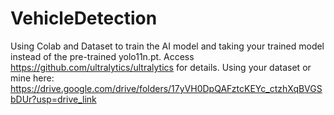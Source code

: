 # VehicleDetection

Using Colab and Dataset to train the AI model and taking your trained model instead of the pre-trained yolo11n.pt.
Access https://github.com/ultralytics/ultralytics for details.
Using your dataset or mine here: https://drive.google.com/drive/folders/17yVH0DpQAFztcKEYc_ctzhXqBVGSbDUr?usp=drive_link
